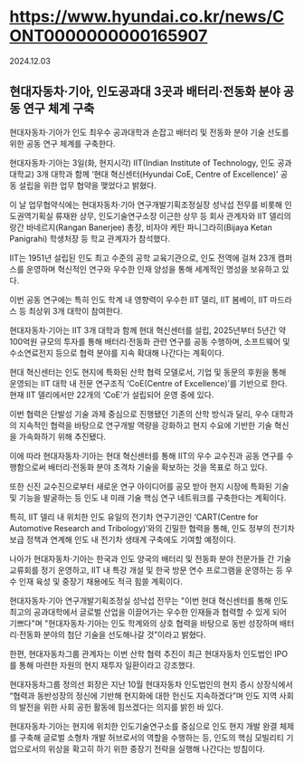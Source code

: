 # https://www.hyundai.co.kr/news/CONT0000000000165907

2024.12.03

## 현대자동차·기아, 인도공과대 3곳과 배터리·전동화 분야 공동 연구 체계 구축

현대자동차·기아가 인도 최우수 공과대학과 손잡고 배터리 및 전동화 분야 기술 선도를 위한 공동 연구 체계를 구축한다.

현대자동차·기아는 3일(화, 현지시각) IIT(Indian Institute of Technology, 인도 공과대학교) 3개 대학과 함께 ‘현대 혁신센터(Hyundai CoE, Centre of Excellence)’ 공동 설립을 위한 업무 협약을 맺었다고 밝혔다.

이 날 업무협약식에는 현대자동차·기아 연구개발기획조정실장 성낙섭 전무를 비롯해 인도권역기획실 류재완 상무, 인도기술연구소장 이근한 상무 등 회사 관계자와 IIT 델리의 랑간 바네르지(Rangan Banerjee) 총장, 비자야 케탄 파니그라히(Bijaya Ketan Panigrahi) 학생처장 등 학교 관계자가 참석했다.

IIT는 1951년 설립된 인도 최고 수준의 공학 교육기관으로, 인도 전역에 걸쳐 23개 캠퍼스를 운영하며 혁신적인 연구와 우수한 인재 양성을 통해 세계적인 명성을 보유하고 있다.

이번 공동 연구에는 특히 인도 학계 내 영향력이 우수한 IIT 델리, IIT 봄베이, IIT 마드라스 등 최상위 3개 대학이 참여한다.

현대자동차·기아는 IIT 3개 대학과 함께 현대 혁신센터를 설립, 2025년부터 5년간 약 100억원 규모의 투자를 통해 배터리·전동화 관련 연구를 공동 수행하며, 소프트웨어 및 수소연료전지 등으로 협력 분야를 지속 확대해 나간다는 계획이다.

현대 혁신센터는 인도 현지에 특화된 산학 협력 모델로서, 기업 및 동문의 후원을 통해 운영되는 IIT 대학 내 전문 연구조직 ‘CoE(Centre of Excellence)’를 기반으로 한다. 현재 IIT 델리에서만 22개의 ‘CoE’가 설립되어 운영 중에 있다.

이번 협력은 단발성 기술 과제 중심으로 진행됐던 기존의 산학 방식과 달리, 우수 대학과의 지속적인 협력을 바탕으로 연구개발 역량을 강화하고 현지 수요에 기반한 기술 혁신을 가속화하기 위해 추진됐다.

이에 따라 현대자동차·기아는 현대 혁신센터를 통해 IIT의 우수 교수진과 공동 연구를 수행함으로써 배터리·전동화 분야 초격차 기술을 확보하는 것을 목표로 하고 있다.

또한 신진 교수진으로부터 새로운 연구 아이디어를 공모 받아 현지 시장에 특화된 기술 및 기능을 발굴하는 등 인도 내 미래 기술 핵심 연구 네트워크를 구축한다는 계획이다.

특히, IIT 델리 내 위치한 인도 유일의 전기차 연구기관인 ‘CART(Centre for Automotive Research and Tribology)’와의 긴밀한 협력을 통해, 인도 정부의 전기차 보급 정책과 연계해 인도 내 전기차 생태계 구축에도 기여할 예정이다.

나아가 현대자동차·기아는 한국과 인도 양국의 배터리 및 전동화 분야 전문가들 간 기술 교류회를 정기 운영하고, IIT 내 특강 개설 및 한국 방문 연수 프로그램을 운영하는 등 우수 인재 육성 및 중장기 채용에도 적극 힘쓸 계획이다.

현대자동차·기아 연구개발기획조정실 성낙섭 전무는 "이번 현대 혁신센터를 통해 인도 최고의 공과대학에서 글로벌 산업을 이끌어가는 우수한 인재들과 협력할 수 있게 되어 기쁘다"며 "현대자동차·기아는 인도 학계와의 상호 협력을 바탕으로 동반 성장하며 배터리·전동화 분야의 첨단 기술을 선도해나갈 것”이라고 밝혔다.

한편, 현대자동차그룹 관계자는 이번 산학 협력 추진이 최근 현대자동차 인도법인 IPO를 통해 마련한 자원의 현지 재투자 일환이라고 강조했다.

현대자동차그룹 정의선 회장은 지난 10월 현대자동차 인도법인의 현지 증시 상장식에서 “협력과 동반성장의 정신에 기반해 현지화에 대한 헌신도 지속하겠다”며 인도 지역 사회의 발전을 위한 사회 공헌 활동에 힘쓰겠다는 의지를 밝힌 바 있다.

현대자동차·기아는 현지에 위치한 인도기술연구소를 중심으로 인도 현지 개발 완결 체제를 구축해 글로벌 소형차 개발 허브로서의 역할을 수행하는 등, 인도의 핵심 모빌리티 기업으로서의 위상을 확고히 하기 위한 중장기 전략을 실행해 나간다는 방침이다.